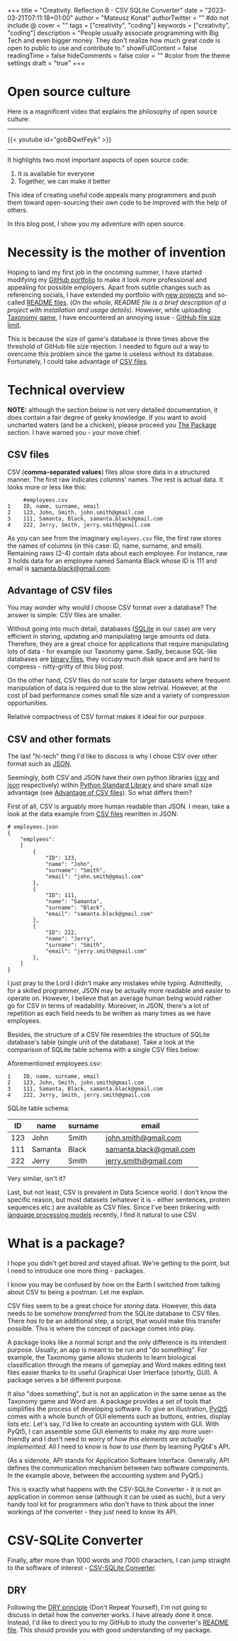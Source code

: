 +++
title = "Creativity. Reflection 8 - CSV SQLite Converter"
date = "2023-03-21T07:11:18+01:00"
author = "Mateusz Konat"
authorTwitter = "" #do not include @
cover = ""
tags = ["creativity", "coding"]
keywords = ["creativity", "coding"]
description = "People usually associate programming with Big Tech and even bigger money. They don't realize how much great code is open to public to use and contribute to."
showFullContent = false
readingTime = false
hideComments = false
color = "" #color from the theme settings
draft = "true"
+++

# Open source culture
Here is a magnificent video that explains the philosophy of open source culture:

***
{{< youtube id="gobBQwtFeyk" >}}
***

It highlights two most important aspects of open source code:
1. It is available for everyone
2. Together, we can make it better

This idea of creating useful code appeals many programmers and push them toward open-sourcing their own code to be improved with the help of others.

In this blog post, I show you my adventure with open source.

# Necessity is the mother of invention
Hoping to land my first job in the oncoming summer, I have started modifying my [GitHub portfolio](https://github.com/undeMalum) to make it look more professional and appealing for possible employers. Apart from subtle changes such as referencing socials, I have extended my portfolio with [new projects](https://github.com/undeMalum/Taxonomy-game) and so-called [README files](https://github.com/undeMalum/Taxonomy-game/blob/main/README.md). (_On the whole, README file is a brief description of a project with installation and usage details_). However, while uploading [Taxonomy game](https://github.com/undeMalum/Taxonomy-game), I have encountered an annoying issue - [GitHub file size limit](https://docs.github.com/en/repositories/working-with-files/managing-large-files/about-large-files-on-github#file-size-limits).

This is because the size of game's database is three times above the threshold of GitHub file size rejection. I needed to figure out a way to overcome this problem since the game is useless without its database. Fortunately, I could take advantage of [CSV files](https://en.wikipedia.org/wiki/Comma-separated_values).

# Technical overview
**NOTE:** although the section below is not very detailed documentation, it does contain a fair degree of geeky knowledge. If you want to avoid uncharted waters (and be a chicken), please proceed you [The Package](#the-package) section. I have warned you - your move chief.

## CSV files
CSV (**comma-separated values**) files allow store data in a structured manner. The first raw indicates columns' names. The rest is actual data. It looks more or less like this:

         #employees.csv
    1    ID, name, surname, email
    2    123, John, Smith, john.smith@gmail.com
    3    111, Samanta, Black, samanta.black@gmail.com
    4    222, Jerry, Smith, jerry.smith@gmail.com

As you can see from the imaginary `employees.csv` file, the first raw stores the names of columns (in this case: ID, name, surname, and email). Remaining raws (2-4) contain data about each employee. For instance, raw 3 holds data for an employee named Samanta Black whose ID is 111 and email is samanta.black@gmail.com.

## Advantage of CSV files
You may wonder why would I choose CSV format over a database? The answer is simple: CSV files are smaller.

Without going into much detail, databases ([SQLite](https://en.wikipedia.org/wiki/SQLite) in our case) are very efficient in storing, updating and manipulating large amounts od data. Therefore, they are a great choice for applications that require manipulating lots of data - for example our Taxonomy game. Sadly, because SQL-like databases are [binary files](https://en.wikipedia.org/wiki/Binary_file), they occupy much disk space and are hard to compress - nitty-gritty of this blog post. 

On the other hand, CSV files do not scale for larger datasets where frequent manipulation of data is required due to the slow retrival. However, at the cost of bad performance comes small file size and a variety of compression opportunities.

Relative compactness of CSV format makes it ideal for our purpose.

## CSV and other formats
The last "hi-tech" thing I'd like to discuss is why I chose CSV over other format such as [JSON](https://en.wikipedia.org/wiki/JSON). 

Seemingly, both CSV and JSON have their own python libraries ([csv](https://docs.python.org/3/library/csv.html) and [json](https://docs.python.org/3/library/json.html) respectively) within [Python Standard Library](https://docs.python.org/3/library/) and share small size advantage (see [Advantage of CSV files](#advantage-of-csv-files)). So what differs them?

First of all, CSV is arguably more human readable than JSON. I mean, take a look at the data example from [CSV files](#csv-files) rewritten in JSON:

    # employees.json
    {
        "emplyees":
        [
            {
                "ID": 123,
                "name": "John",
                "surname": "Smith",
                "email": "john.smith@gmail.com"
            },
            {
                "ID": 111,
                "name": "Samanta",
                "surname": "Black",
                "email": "samanta.black@gmail.com"
            },
            {
                "ID": 222,
                "name": "Jerry",
                "surname": "Smith",
                "email": "jerry.smith@gmail.com"
            },
        ]
    }

I just pray to the Lord I didn't make any mistakes while typing. Admittedly, for a skilled programmer, JSON may be actually more readable and easier to operate on. However, I believe that an average human being would rather go for CSV in terms of readability. Moreover, in JSON, there's a lot of repetition as each field needs to be written as many times as we have employees.

Besides, the structure of a CSV file resembles the structure of SQLite database's table (single unit of the database). Take a look at the comparison of SQLite table schema with a single CSV files below:

Aforementioned employees.csv:

    1    ID, name, surname, email
    2    123, John, Smith, john.smith@gmail.com
    3    111, Samanta, Black, samanta.black@gmail.com
    4    222, Jerry, Smith, jerry.smith@gmail.com

SQLite table schema:

| ID | name | surname | email |
| --- | --- | --- | --- |
| 123 | John | Smith | john.smith@gmail.com |
| 111 | Samanta | Black | samanta.black@gmail.com |
| 222 | Jerry | Smith | jerry.smith@gmail.com |

Very similar, isn't it?

Last, but not least, CSV is prevalent in Data Science world. I don't know the specific reason, but most datasets (whatever it is - either sentences, protein sequences etc.) are available as CSV files. Since I've been tinkering with [language processing models](https://en.wikipedia.org/wiki/Natural_language_processing) recently, I find it natural to use CSV.

# What is a package?
I hope you didn't get bored and stayed afloat. We're getting to the point, but I need to introduce one more thing - packages.

I know you may be confused by how on the Earth I switched from talking about CSV to being a postman. Let me explain.

CSV files seem to be a great choice for _storing_ data. However, this data needs to be somehow _transferred_ from the SQLite database to CSV files. There _has to_ be an additional step, a script, that would make this transfer possible. This is where the concept of package comes into play.

A package looks like a normal script and the only difference is its intendent purpose. Usually, an app is meant to be run and "do something". For example, the Taxonomy game allows students to learn biological classification through the means of gameplay and Word makes editing text files easier thanks to its useful Graphical User Interface (shortly, GUI). A package serves a bit different purpose. 

It also "does something", but is not an application in the same sense as the Taxonomy game and Word are. A package provides a set of tools that simplifies the process of developing software. To give an illustration, [PyQt5](https://pypi.org/project/PyQt5/) comes with a whole bunch of GUI elements such as buttons, entries, display lists etc. Let's say, I'd like to create an accounting system with GUI. With PyQt5, I can assemble some GUI elements to make my app more user-friendly and I don't need to worry of _how this elements are actually implemented_. All I need to know is _how to use them_ by learning PyQt4's API.

(As a sidenote, API stands for Application Software Interface. Generally, API defines the communication mechanism between two software components. In the example above, between the accounting system and PyQt5.)

This is exactly what happens with the CSV-SQLite Converter - it is not an application in common sense (although it can be used as such), but a very handy tool kit for programmers who don't have to think about the inner workings of the converter - they just need to know its API.

# CSV-SQLite Converter
Finally, after more than 1000 words and 7000 characters, I can jump straight to the software of interest - [CSV-SQLite Converter](https://github.com/undeMalum/csv-sqlite-converter).

## DRY
Following the [DRY principle](https://en.wikipedia.org/wiki/Don%27t_repeat_yourself) (Don't Repeat Yourself), I'm not going to discuss in detail how the converter works. I have already done it once. Instead, I'd like to direct you to my GitHub to study the converter's [README file](https://github.com/undeMalum/csv-sqlite-converter/blob/main/README.md). This should provide you with good understanding of my package.
